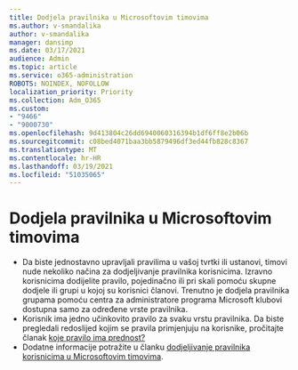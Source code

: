 ```yaml
---
title: Dodjela pravilnika u Microsoftovim timovima
ms.author: v-smandalika
author: v-smandalika
manager: dansimp
ms.date: 03/17/2021
audience: Admin
ms.topic: article
ms.service: o365-administration
ROBOTS: NOINDEX, NOFOLLOW
localization_priority: Priority
ms.collection: Adm_O365
ms.custom:
- "9466"
- "9000730"
ms.openlocfilehash: 9d413804c26dd6940060316394b1df6ff8e2b06b
ms.sourcegitcommit: c08bed4071baa3bb5879496df3ed44fb828c8367
ms.translationtype: MT
ms.contentlocale: hr-HR
ms.lasthandoff: 03/19/2021
ms.locfileid: "51035065"
---
```

# <a name="assign-policies-in-microsoft-teams"></a>Dodjela pravilnika u Microsoftovim timovima

- Da biste jednostavno upravljali pravilima u vašoj tvrtki ili ustanovi, timovi nude nekoliko načina za dodjeljivanje pravilnika korisnicima. Izravno korisnicima dodijelite pravilo, pojedinačno ili pri skali pomoću skupne dodjele ili grupi u kojoj su korisnici članovi.  Trenutno je dodjela pravilnika grupama pomoću centra za administratore programa Microsoft klubovi dostupna samo za određene vrste pravilnika. 
- Korisnik ima jedno učinkovito pravilo za svaku vrstu pravilnika. Da biste pregledali redoslijed kojim se pravila primjenjuju na korisnike, pročitajte članak [koje pravilo ima prednost?](https://docs.microsoft.com/microsoftteams/assign-policies#which-policy-takes-precedence)
- Dodatne informacije potražite u članku [dodjeljivanje pravilnika korisnicima u Microsoftovim timovima](https://docs.microsoft.com/microsoftteams/assign-policies).